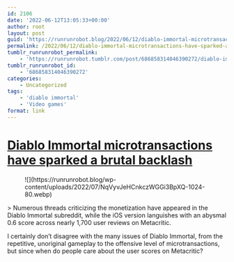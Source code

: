 ```yaml
---
id: 2106
date: '2022-06-12T13:05:33+00:00'
author: root
layout: post
guid: 'https://runrunrobot.blog/2022/06/12/diablo-immortal-microtransactions-have-sparked-a/'
permalink: /2022/06/12/diablo-immortal-microtransactions-have-sparked-a/
tumblr_runrunrobot_permalink:
    - 'https://runrunrobot.tumblr.com/post/686858314046390272/diablo-immortal-microtransactions-have-sparked-a'
tumblr_runrunrobot_id:
    - '686858314046390272'
categories:
    - Uncategorized
tags:
    - 'diablo immortal'
    - 'Video games'
format: link
---
```


# [Diablo Immortal microtransactions have sparked a brutal backlash](https://www.pcgamer.com/diablo-immortal-microtransactions-have-sparked-a-brutal-backlash)

<figure class="wp-block-image size-full">![](https://runrunrobot.blog/wp-content/uploads/2022/07/NqVyvJeHCnkczWGGi3BpXQ-1024-80.webp)</figure>> Numerous threads criticizing the monetization have appeared in the Diablo Immortal subreddit, while the iOS version languishes with an abysmal 0.6 score across nearly 1,700 user reviews on Metacritic.

I certainly don’t disagree with the many issues of Diablo Immortal, from the repetitive, unoriginal gameplay to the offensive level of microtransactions, but since when do people care about the user scores on Metacritic?